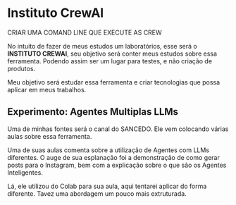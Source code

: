 # Instituto CrewAI

CRIAR UMA COMAND LINE QUE EXECUTE AS CREW

No intuito de fazer de meus estudos um laboratórios, esse será o **INSTITUTO CREWAI**, seu objetivo será conter meus estudos sobre essa ferramenta. Podendo assim ser um lugar para testes, e não criação de produtos.

Meu objetivo será estudar essa ferramenta e criar tecnologias que possa aplicar em meus trabalhos.

## Experimento: Agentes Multiplas LLMs

Uma de minhas fontes será o canal do SANCEDO. Ele vem colocando várias aulas sobre essa ferramenta.

Uma de suas aulas comenta sobre a utilização de Agentes com LLMs diferentes. O auge de sua esplanação foi a demonstração de como gerar posts para o Instagram, bem com a explicação sobre o que são os Agentes Inteligentes.

Lá, ele utilizou do Colab para sua aula, aqui tentarei aplicar do forma diferente. Tavez uma abordagem um pouco mais extruturada.
